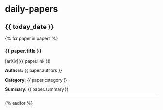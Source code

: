 # daily-papers

## {{ today_date }}

{% for paper in papers %}
### {{ paper.title }}

[arXiv]({{ paper.link }})

**Authors:** {{ paper.authors }}

**Category:** {{ paper.category }}

**Summary:** {{ paper.summary }}

---
{% endfor %}
